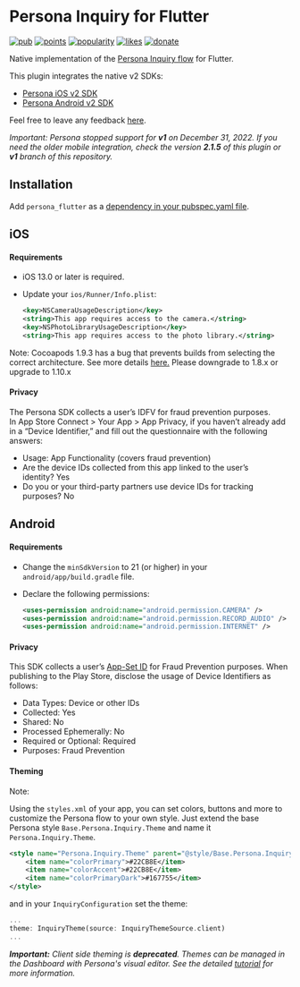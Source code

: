# Persona Inquiry for Flutter

[![pub](https://img.shields.io/pub/v/persona_flutter.svg)](https://pub.dev/packages/persona_flutter)
[![points](https://img.shields.io/pub/points/persona_flutter)](https://pub.dev/packages/persona_flutter)
[![popularity](https://img.shields.io/pub/popularity/persona_flutter)](https://pub.dev/packages/persona_flutter)
[![likes](https://img.shields.io/pub/likes/persona_flutter)](https://pub.dev/packages/persona_flutter)
[![donate](https://img.shields.io/badge/Buy%20me%20a%20beer-orange.svg)](https://www.buymeacoffee.com/jpereira)

Native implementation of the [Persona Inquiry flow](https://docs.withpersona.com/docs) for Flutter.

This plugin integrates the native v2 SDKs:

- [Persona iOS v2 SDK](https://docs.withpersona.com/docs/android-sdk-v2-integration-guide)
- [Persona Android v2 SDK](https://docs.withpersona.com/docs/ios-sdk-v2-integration-guide)

Feel free to leave any feedback [here](https://github.com/jorgefspereira/persona_flutter/issues).

*Important: Persona stopped support for **v1** on December 31, 2022. If you need the older mobile integration, check the version **2.1.5** of this plugin or **v1** branch of this repository.*

## Installation

Add `persona_flutter` as a [dependency in your pubspec.yaml file](https://flutter.io/platform-plugins/).

## iOS

#### Requirements

- iOS 13.0 or later is required.
- Update your `ios/Runner/Info.plist`:

    ```xml
    <key>NSCameraUsageDescription</key>
    <string>This app requires access to the camera.</string>
    <key>NSPhotoLibraryUsageDescription</key>
    <string>This app requires access to the photo library.</string>
    ```
    
Note: Cocoapods 1.9.3 has a bug that prevents builds from selecting the correct architecture. See more details [here.](https://github.com/CocoaPods/CocoaPods/pull/9790) Please downgrade to 1.8.x or upgrade to 1.10.x

#### Privacy

The Persona SDK collects a user’s IDFV for fraud prevention purposes. In App Store Connect > Your App > App Privacy, if you haven’t already add in a “Device Identifier,” and fill out the questionnaire with the following answers:
- Usage: App Functionality (covers fraud prevention)
- Are the device IDs collected from this app linked to the user’s identity? Yes
- Do you or your third-party partners use device IDs for tracking purposes? No

## Android

#### Requirements

- Change the `minSdkVersion` to 21 (or higher) in your `android/app/build.gradle` file.
      
- Declare the following permissions:
  
    ```xml
    <uses-permission android:name="android.permission.CAMERA" />
    <uses-permission android:name="android.permission.RECORD_AUDIO" />
    <uses-permission android:name="android.permission.INTERNET" />
    ```

#### Privacy 

This SDK collects a user’s [App-Set ID](https://developer.android.com/training/articles/app-set-id) for Fraud Prevention purposes. When publishing to the Play Store, disclose the usage of Device Identifiers as follows:
- Data Types: Device or other IDs
- Collected: Yes
- Shared: No
- Processed Ephemerally: No
- Required or Optional: Required
- Purposes: Fraud Prevention

#### Theming

Note: 

Using the `styles.xml` of your app, you can set colors, buttons and more to customize the Persona flow to your own style. Just extend the base Persona style `Base.Persona.Inquiry.Theme` and name it `Persona.Inquiry.Theme`.

```xml
<style name="Persona.Inquiry.Theme" parent="@style/Base.Persona.Inquiry.Theme">
    <item name="colorPrimary">#22CB8E</item>
    <item name="colorAccent">#22CB8E</item>
    <item name="colorPrimaryDark">#167755</item>
</style>
```

and in your `InquiryConfiguration` set the theme:

```dart
...
theme: InquiryTheme(source: InquiryThemeSource.client)
...
```

*__Important:__ Client side theming is __deprecated__. Themes can be managed in the Dashboard with Persona's visual editor. See the detailed [tutorial](https://help.withpersona.com/articles/6SIHupp847yaEuVMucKAff/tutorial-configure-a-theme-with-flow-editor/) for more information.*
